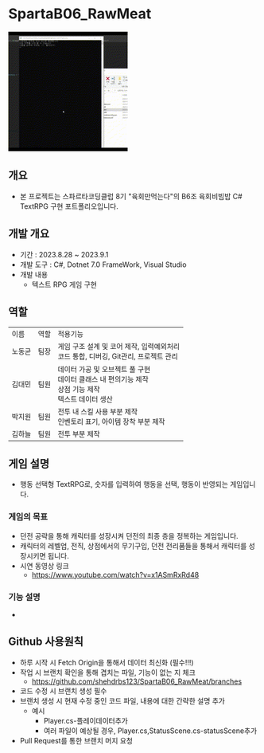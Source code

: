# SpartaB06_RawMeat


![이미지](ExplainImage/게임시연.gif)

## 개요
- 본 프로젝트는 스파르타코딩클럽 8기 "육회만먹는다"의 B6조 육회비빔밥 C# TextRPG 구현 포트폴리오입니다.

## 개발 개요
- 기간 : 2023.8.28 ~ 2023.9.1
- 개발 도구 : C#, Dotnet 7.0 FrameWork, Visual Studio
- 개발 내용 
  - 텍스트 RPG 게임 구현


## 역할

<table>
<tr>
  <td>이름</td><td>역할</td><td>적용기능</td>
</tr>
<tr>
  <td>노동균</td><td>팀장</td>
  <td>  
  게임 구조 설계 및 코어 제작, 입력예외처리<br>
  코드 통합, 디버깅, Git관리, 프로젝트 관리
  </td>
</tr>
<tr>
  <td>김대민</td><td>팀원</td>
  <td>
  데이터 가공 및 오브젝트 풀 구현<br>
  데이터 클래스 내 편의기능 제작<br>
  상점 기능 제작<br>
  텍스트 데이터 생산
  </td>
</tr>
<tr>
  <td>박지원</td><td>팀원</td>
  <td>
  전투 내 스킬 사용 부분 제작<br>
  인벤토리 표기, 아이템 장착 부분 제작<br>
  </td>
</tr>
<tr>
  <td>김하늘</td><td>팀원</td>
  <td>
  전투 부분 제작<br>
  </td>
</tr>
</table>


## 게임 설명

- 행동 선택형 TextRPG로, 숫자를 입력하여 행동을 선택, 행동이 반영되는 게임입니다.
### 게임의 목표
- 던전 공략을 통해 캐릭터를 성장시켜 던전의 최종 층을 정복하는 게임입니다.
- 캐릭터의 레벨업, 전직, 상점에서의 무기구입, 던전 전리품들을 통해서 캐릭터를 성장시키면 됩니다.
- 시연 동영상 링크
  - https://www.youtube.com/watch?v=x1ASmRxRd48

### 기능 설명
- 
  


## Github 사용원칙
- 하루 시작 시 Fetch Origin을 통해서 데이터 최신화 (필수!!!)
- 작업 시 브랜치 확인을 통해 겹치는 파일, 기능이 없는 지 체크 
  - https://github.com/shehdrbs123/SpartaB06_RawMeat/branches
- 코드 수정 시 브랜치 생성 필수
- 브랜치 생성 시 현재 수정 중인 코드 파일, 내용에 대한 간략한 설명 추가
  - 예시
    - Player.cs-플레이데이터추가
    - 여러 파일이 예상될 경우, Player.cs,StatusScene.cs-statusScene추가 
- Pull Request를 통한 브랜치 머지 요청

